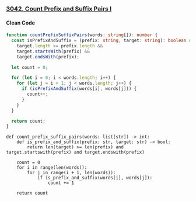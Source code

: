 ### [3042. Count Prefix and Suffix Pairs I](https://leetcode.com/problems/count-prefix-and-suffix-pairs-i)
#### Clean Code
```Typescript
function countPrefixSuffixPairs(words: string[]): number {
  const isPrefixAndSuffix = (prefix: string, target: string): boolean =>
    target.length >= prefix.length &&
    target.startsWith(prefix) &&
    target.endsWith(prefix);

  let count = 0;

  for (let i = 0; i < words.length; i++) {
    for (let j = i + 1; j < words.length; j++) {
      if (isPrefixAndSuffix(words[i], words[j])) {
        count++;
      }
    }
  }

  return count;
}
```
```Python3
def count_prefix_suffix_pairs(words: list[str]) -> int:
    def is_prefix_and_suffix(prefix: str, target: str) -> bool:
        return len(target) >= len(prefix) and target.startswith(prefix) and target.endswith(prefix)

    count = 0
    for i in range(len(words)):
        for j in range(i + 1, len(words)):
            if is_prefix_and_suffix(words[i], words[j]):
                count += 1

    return count

```
